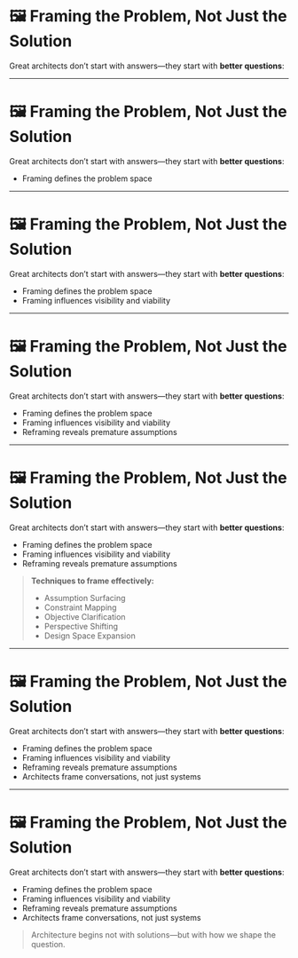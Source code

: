 # 🖼️ Framing the Problem, Not Just the Solution

Great architects don’t start with answers—they start with **better questions**:

<!-- 
This slide shifts from solution design to problem definition—where architecture really begins.  

Ask the group: When was the last time the “problem” wasn’t actually the problem?

Framing is where design earns its direction.
-->

---
# 🖼️ Framing the Problem, Not Just the Solution

Great architects don’t start with answers—they start with **better questions**:

- Framing defines the problem space
<!-- 
Framing sets boundaries, reveals assumptions, and sharpens objectives.  
It’s the act of turning ambiguity into useful structure.  
Design without framing often solves the wrong thing well.
-->

---
# 🖼️ Framing the Problem, Not Just the Solution

Great architects don’t start with answers—they start with **better questions**:

- Framing defines the problem space
- Framing influences visibility and viability
<!-- 
It affects what trade-offs are seen, what solutions feel acceptable, and how success is judged.  
Misframed problems create elegant failures.  
Ask: Are we solving for the right thing?
-->

---
# 🖼️ Framing the Problem, Not Just the Solution

Great architects don’t start with answers—they start with **better questions**:

- Framing defines the problem space
- Framing influences visibility and viability
- Reframing reveals premature assumptions
<!-- 
The first version of a problem is often too narrow or anchored in solution bias.  
Reframing broadens perspective and reframes the goal itself.  
Example: Scaling traffic vs. designing for constraints and outcomes.
-->

---
# 🖼️ Framing the Problem, Not Just the Solution

Great architects don’t start with answers—they start with **better questions**:

- Framing defines the problem space
- Framing influences visibility and viability
- Reframing reveals premature assumptions

> **Techniques to frame effectively:**
>  - Assumption Surfacing  
>  - Constraint Mapping  
>  - Objective Clarification  
>  - Perspective Shifting  
>  - Design Space Expansion  
<!-- 
Each tool reveals something hidden: unspoken beliefs, fake requirements, unclear success metrics, or missed options.  
Use them before picking a pattern.
-->

---
# 🖼️ Framing the Problem, Not Just the Solution

Great architects don’t start with answers—they start with **better questions**:

- Framing defines the problem space
- Framing influences visibility and viability
- Reframing reveals premature assumptions
- Architects frame conversations, not just systems
<!-- 
Your job is to help teams ask better questions.  
Framing isn’t soft—it’s structural.  
It’s how you create shared understanding before shared solutions.
-->

---
# 🖼️ Framing the Problem, Not Just the Solution

Great architects don’t start with answers—they start with **better questions**:

- Framing defines the problem space
- Framing influences visibility and viability
- Reframing reveals premature assumptions
- Architects frame conversations, not just systems

> Architecture begins not with solutions—but with how we shape the question.

<!-- 
Wrap-up Notes:

Ask the group:  
- Have you ever designed something well—but solved the wrong thing?  
- What framing tools could help your current project?

Remind: Framing is what separates architects from implementors. It’s where value, context, and constraints come together.
-->

